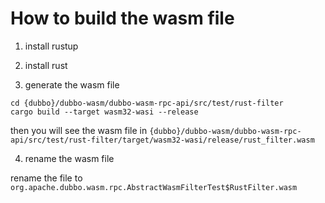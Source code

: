 # How to build the wasm file

1. install rustup

2. install rust

3. generate the wasm file

```shell
cd {dubbo}/dubbo-wasm/dubbo-wasm-rpc-api/src/test/rust-filter
cargo build --target wasm32-wasi --release
```

then you will see the wasm file
in `{dubbo}/dubbo-wasm/dubbo-wasm-rpc-api/src/test/rust-filter/target/wasm32-wasi/release/rust_filter.wasm`

4. rename the wasm file

rename the file to `org.apache.dubbo.wasm.rpc.AbstractWasmFilterTest$RustFilter.wasm`

